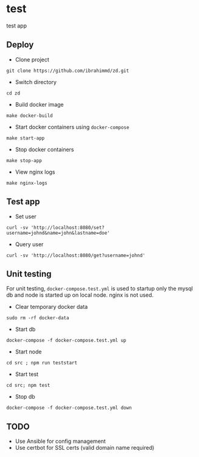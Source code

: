 # test

test app

## Deploy

- Clone project
```
git clone https://github.com/ibrahimmd/zd.git
```

- Switch directory
```
cd zd
```

- Build docker image
```
make docker-build
```

- Start docker containers using `docker-compose`
```
make start-app
```

- Stop docker containers
```
make stop-app
```

- View nginx logs
```
make nginx-logs
```

## Test app
- Set user
```
curl -sv 'http://localhost:8080/set?username=johnd&name=john&lastname=doe'
```

- Query user
```
curl -sv 'http://localhost:8080/get?username=johnd'
```

## Unit testing
 For unit testing, `docker-compose.test.yml` is used to startup only the mysql db and node is started up on local node. nginx is not used.

 - Clear temporary docker data
 ```
sudo rm -rf docker-data
 ```

 - Start db
 ```
docker-compose -f docker-compose.test.yml up
 ```

 - Start node
 ```
cd src ; npm run teststart
 ```

 - Start test
 ```
cd src; npm test
 ```

- Stop db
 ```
docker-compose -f docker-compose.test.yml down
 ```

## TODO

- Use Ansible for config management
- Use certbot for SSL certs (valid domain name required)

